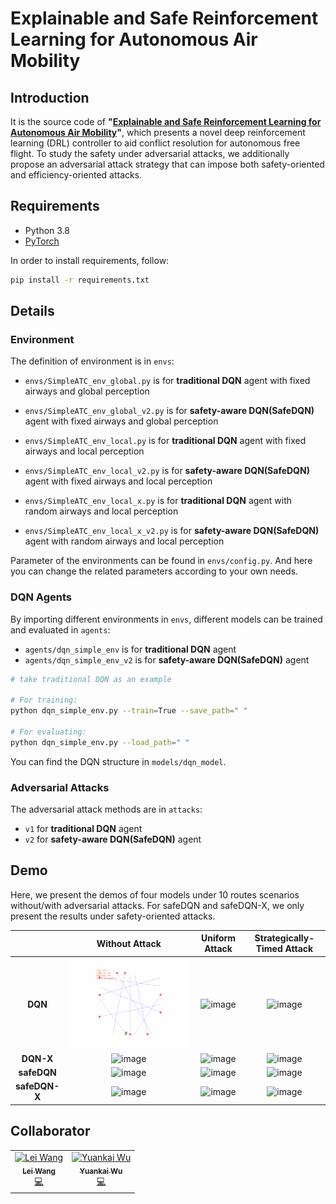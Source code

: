 # Explainable and Safe Reinforcement Learning for Autonomous Air Mobility

## Introduction
It is the source code of **"[Explainable and Safe Reinforcement Learning for Autonomous Air Mobility](https://arxiv.org/pdf/2211.13474.pdf)"**, which presents a novel deep reinforcement learning (DRL)
controller to aid conflict resolution for autonomous free flight. To study the safety under adversarial attacks, we additionally propose an adversarial attack strategy that can impose both safety-oriented and efficiency-oriented attacks.

## Requirements

* Python 3.8
* [PyTorch](http://pytorch.org/)

In order to install requirements, follow:

```bash
pip install -r requirements.txt
```
## Details

### Environment

The definition of environment is in `envs`: 

* `envs/SimpleATC_env_global.py` is for **traditional DQN** agent with fixed airways and global perception

* `envs/SimpleATC_env_global_v2.py` is for **safety-aware DQN(SafeDQN)** agent with fixed airways and global perception

* `envs/SimpleATC_env_local.py` is for **traditional DQN** agent with fixed airways and local perception

* `envs/SimpleATC_env_local_v2.py` is for **safety-aware DQN(SafeDQN)** agent with fixed airways and local perception

* `envs/SimpleATC_env_local_x.py` is for **traditional DQN** agent with random airways and local perception

* `envs/SimpleATC_env_local_x_v2.py` is for **safety-aware DQN(SafeDQN)** agent with random airways and local perception

Parameter of the environments can be found in `envs/config.py`. And here you can change the related parameters according to your own needs. 

### DQN Agents

By importing different environments in `envs`, different models can be trained and evaluated in `agents`:

* `agents/dqn_simple_env` is for **traditional DQN** agent
* `agents/dqn_simple_env_v2` is for **safety-aware DQN(SafeDQN)** agent

```bash
# take traditional DQN as an example

# For training:
python dqn_simple_env.py --train=True --save_path=" "

# For evaluating:
python dqn_simple_env.py --load_path=" "
```


You can find the DQN structure in `models/dqn_model`.
### Adversarial Attacks

The adversarial attack methods are in `attacks`:

* `v1` for **traditional DQN** agent
* `v2` for **safety-aware DQN(SafeDQN)** agent

## Demo
Here, we present the demos of four models under
10 routes scenarios without/with adversarial attacks. For safeDQN and safeDQN-X, we only present the results under safety-oriented attacks.

|               |         Without Attack         |                     Uniform Attack                      |           Strategically-Timed Attack            |
|:-------------:|:------------------------------:|:-------------------------------------------------------:|:-----------------------------------------------:|
|    **DQN**    |   ![image](gifs/DQN-10.gif)    |           ![image](gifs/DQN-10-UniAttack.gif)           |       ![image](gifs/DQN-10-STAttack.gif)        |
|   **DQN-X**   |   ![image](gifs/DQN-X10.gif)   |          ![image](gifs/DQN-X10-UniAttack.gif)           |       ![image](gifs/DQN-X10-STAttack.gif)       |
|  **safeDQN**  | ![image](gifs/safeDQN-10.gif)  |         ![image](gifs/safeDQN-10-UniAttack.gif)         |     ![image](gifs/safeDQN-10-STAttack.gif)      | 
| **safeDQN-X** | ![image](gifs/safeDQN-X10.gif) |        ![image](gifs/safeDQN-X10-UniAttack.gif)         |     ![image](gifs/safeDQN-X10-STAttack.gif)     |


## Collaborator

<table>
  <tr>
    <td align="center"><a href="https://github.com/WLeiiiii"><img src="https://github.com/WLeiiiii.png?size=80" width="80px;" alt="Lei Wang"/><br /><sub><b>Lei Wang</b></sub></a><br /><a href="https://github.com/WLeiiii/Gym-ATC-Attack-Project/commits?author=WLeiiiii" title="Code">💻</a></td>
    <td align="center"><a href="https://github.com/Kaimaoge"><img src="https://github.com/Kaimaoge.png?size=80" width="80px;" alt="Yuankai Wu"/><br /><sub><b>Yuankai Wu</b></sub></a><br /><a href="https://github.com/WLeiiii/Gym-ATC-Attack-Project/commits?author=Kaimaoge" title="Code">💻</a></td>
  </tr>
</table>




